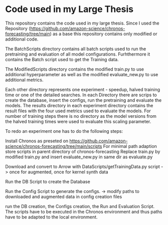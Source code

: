 # Code used in my Large Thesis
This repository contains the code used in my large thesis. Since I used the Repository (https://github.com/amazon-science/chronos-forecasting/tree/main) as a base this repository contains only modified or additional code.

The BatchScripts directory contains all batch scripts used to run the pretraining and evaluation of all model configurations. Furhthermore it contains the Batch script used to get the Training data.

The ModifiedScripts directory contains the modified train.py to use additional hyperparameter as well as the modified evaluate_new.py to use additional metrics.

Each other directory represents one experiment - speedup, halved training time or one of the detailed searches. In each Directory there are scrips to create the database, insert the configs, run the pretraining and evaluate the models. The results directory in each experiment directory contains the result files with the four used metrics used to evaluate the models. For number of training steps there is no directory as the model versions from the halved training times were used to evaluate this scaling parameter.

To redo an experiment one has to do the following steps:

Install Chronos as preseted on https://github.com/amazon-science/chronos-forecasting/tree/main/scripts
For minimal path adaption store scripts in parent directory of chronos-forecasting
Replace train.py by modified train.py and insert evaluate_new.py in same dir as evaluate.py

Download and convert to Arrow with DataScripts/getTrainingData.py script
    -> once for augmented, once for kernel synth data

Run the DB Script to create the Database

Run the Config Script to generate the configs.
    -> modify paths to downloaded and augmented data in config creation files

run the DB creation, the Configs creation, the Run and Evaluation Script. The scripts have to be executed in the Chronos environment and thus paths have to be adapted to the local environment.
